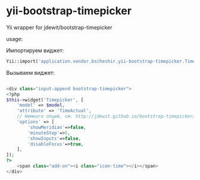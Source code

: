 yii-bootstrap-timepicker
========================

Yii wrapper for jdewit/bootstrap-timepicker

usage:

Импортируем виджет:

```php
Yii::import('application.vendor.bscheshir.yii-bootstrap-timepicker.Timepicker', true);
```

Вызываем виджет:

```php

<div class="input-append bootstrap-timepicker">
<?php
$this->widget('Timepicker', [
    'model' => $model,
    'attribute' => 'TimeActual',
    // Немного опций, см. http://jdewit.github.io/bootstrap-timepicker/
    'options' => [
        'showMeridian'=>false,
        'minuteStep'=>5,
        'showInputs'=>false,
        'disableFocus'=>true,
    ],
]);
?>
    <span class="add-on"><i class="icon-time"></i></span>
</div>
```

